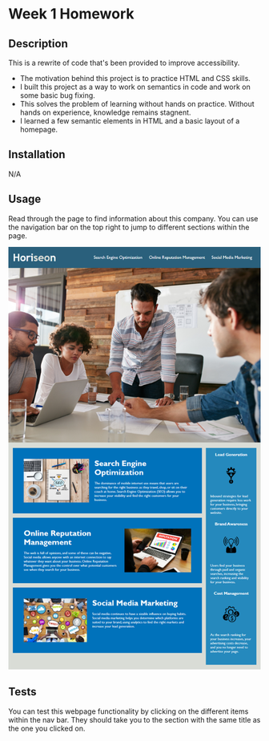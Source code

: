 # Week 1 Homework

## Description

This is a rewrite of code that's been provided to improve accessibility.

- The motivation behind this project is to practice HTML and CSS skills.
- I built this project as a way to work on semantics in code and work on some basic bug fixing.
- This solves the problem of learning without hands on practice. Without hands on experience, knowledge remains stagnent.
- I learned a few semantic elements in HTML and a basic layout of a homepage.

## Installation

N/A

## Usage

Read through the page to find information about this company. You can use the navigation bar on the top right to jump to different sections within the page.

![The Horiseon homepage includes a navigation bar, a header image, and cards with text and images at the bottom of the page.](./assets/images/screenshot.png)

## Tests

You can test this webpage functionality by clicking on the different items within the nav bar. They should take you to the section with the same title as the one you clicked on.
